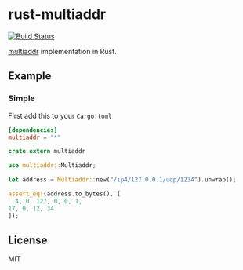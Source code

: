 # rust-multiaddr

[![Build Status](https://img.shields.io/travis/Dignifiedquire/rust-multiaddr/master.svg?style=flat-square)](https://travis-ci.org/Dignifiedquire/rust-multiaddr)

[multiaddr](https://github.com/jbenet/multiaddr) implementation in Rust.


## Example

### Simple

First add this to your `Cargo.toml`

```toml
[dependencies]
multiaddr = "*"
```

```rust
crate extern multiaddr

use multiaddr::Multiaddr;

let address = Multiaddr::new("/ip4/127.0.0.1/udp/1234").unwrap();

assert_eq!(address.to_bytes(), [
  4, 0, 127, 0, 0, 1,
17, 0, 12, 34
]);
```


## License

MIT
